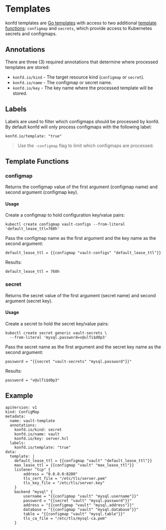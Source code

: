 # Templates

konfd templates are [Go templates](https://golang.org/pkg/text/template) with access to two additional [template functions](https://golang.org/pkg/text/template/#hdr-Functions): `configmap` and `secrets`, which provide access to Kubernetes secrets and configmaps.

## Annotations

There are three (3) required annotations that determine where processed templates are stored:

* `konfd.io/kind` - The target resource kind (`configmap` or `secret`). 
* `konfd.io/name` - The configmap or secret name.
* `konfd.io/key`  - The key name where the processed template will be stored.

## Labels

Labels are used to filter which configmaps should be processed by konfd. By default konfd will only process configmaps with the following label:

```
konfd.io/template: "true"
```

> Use the `-configmap` flag to limit which configmaps are processed.

## Template Functions

### configmap

Returns the configmap value of the first argument (configmap name) and second argument (configmap key).

#### Usage

Create a configmap to hold configuration key/value pairs:

```
kubectl create configmap vault-configs --from-literal 'default_lease_ttl=768h'
```

Pass the configmap name as the first argument and the key name as the second argument:

```
default_lease_ttl = {{configmap "vault-configs" "default_lease_ttl"}}
```

Results:

```
default_lease_ttl = 768h
```

### secret

Returns the secret value of the first argument (secret name) and second argument (secret key).

#### Usage

Create a secret to hold the secret key/value pairs:

```
kubectl create secret generic vault-secrets \
  --from-literal 'mysql.password=v@ulTi$d0p3'
```

Pass the secret name as the first argument and the secret key name as the second argument:

```
password = "{{secret "vault-secrets" "mysql.password"}}"
```

Results:

```
password = "v@ulTi$d0p3"
```

## Example

```
apiVersion: v1
kind: ConfigMap
metadata:
  name: vault-template
  annotations:
    konfd.io/kind: secret
    konfd.io/name: vault
    konfd.io/key: server.hcl
  labels:
    konfd.io/template: "true"
data:
  template: |
    default_lease_ttl = {{configmap "vault" "default_lease_ttl"}}
    max_lease_ttl = {{configmap "vault" "max_lease_ttl"}}
    listener "tcp" {
        address = "0.0.0.0:8200"
        tls_cert_file = "/etc/tls/server.pem"
        tls_key_file = "/etc/tls/server.key"
    }
    backend "mysql" {
        username = "{{configmap "vault" "mysql.username"}}"
        password = "{{secret "vault" "mysql.password"}}"
        address = "{{configmap "vault" "mysql.address"}}"
        database = "{{configmap "vault" "mysql.database"}}"
        table = "{{configmap "vault" "mysql.table"}}"
        tls_ca_file = "/etc/tls/mysql-ca.pem"
    }
```
